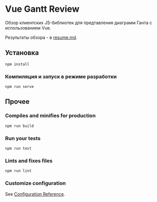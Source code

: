 # Vue Gantt Review

Обзор клиентских JS-библиотек для предтавления диаграмм Ганта с использованием Vue.

Результаты обзора - в [resume.md](resume.md).

## Установка
```
npm install
```

### Компиляция и запуск в режиме разработки
```
npm run serve
```


## Прочее

### Compiles and minifies for production
```
npm run build
```

### Run your tests
```
npm run test
```

### Lints and fixes files
```
npm run lint
```

### Customize configuration
See [Configuration Reference](https://cli.vuejs.org/config/).
